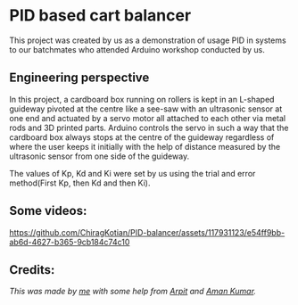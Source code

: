 # PID based cart balancer

This project was created by us as a demonstration of usage PID in systems to our batchmates who attended Arduino workshop conducted by us.

## Engineering perspective

In this project, a cardboard box running on rollers is kept in an L-shaped guideway pivoted at the centre like a see-saw with an ultrasonic
sensor at one end and actuated by a servo motor all attached to each other via metal rods and 3D  printed parts. Arduino controls the servo in such a way that 
the cardboard box always stops at the centre of the guideway regardless of where the user keeps it initially with the help of distance measured by the ultrasonic sensor from one side of the guideway.

The values of Kp, Kd and Ki were set by us using the trial and error method(First Kp, then Kd and then Ki).

## Some videos:



https://github.com/ChiragKotian/PID-balancer/assets/117931123/e54ff9bb-ab6d-4627-b365-9cb184c74c10


## Credits:
_This was made by [me](https://chiragkotian.github.io) with some help from [Arpit](https://github.com/arpitguptagithub) and [Aman Kumar](https://github.com/Amankumar8555)._

